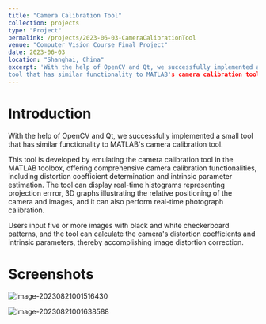 ```yaml
---
title: "Camera Calibration Tool" 
collection: projects
type: "Project"
permalink: /projects/2023-06-03-CameraCalibrationTool
venue: "Computer Vision Course Final Project"
date: 2023-06-03
location: "Shanghai, China"
excerpt: 'With the help of OpenCV and Qt, we successfully implemented a small
tool that has similar functionality to MATLAB's camera calibration tool.'
---
```


# Introduction

With the help of OpenCV and Qt, we successfully implemented a small 
tool that has similar functionality to MATLAB's camera calibration tool.

This tool is developed by emulating the camera calibration tool in the MATLAB toolbox, offering comprehensive camera calibration functionalities, including distortion coefficient determination and intrinsic parameter estimation. The tool can display real-time histograms representing projection errror, 3D graphs illustrating the relative positioning of the camera and images, and it can also perform real-time photograph calibration.

Users input five or more images with black and white checkerboard patterns, and the tool can calculate the camera's distortion coefficients and intrinsic parameters, thereby accomplishing image distortion correction.

# Screenshots

![image-20230821001516430](https://gitee.com/Sea-521/sea-pic/raw/master/img/202308210015651.png)

![image-20230821001638588](https://gitee.com/Sea-521/sea-pic/raw/master/img/202308210016913.png)
